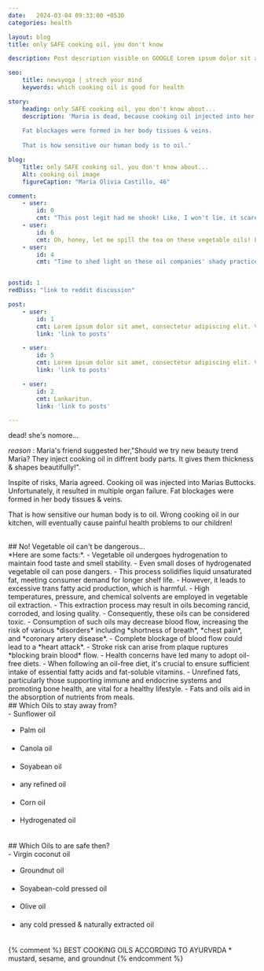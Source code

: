 ```yaml
---
date:   2024-03-04 09:33:00 +0530
categories: health

layout: blog
title: only SAFE cooking oil, you don't know

description: Post description visible on GOOGLE Lorem ipsum dolor sit amet, consectetur adipiscing elit. Vestibulum in nisl ac lorem pellentesque congue. Etiam laoreet justo eu velit blandit facilisis. Maecenas nec nisl venenatis, fringilla justo vel, luctus felis. Etiam id libero rutrum metus aliquet venenatis. Suspendisse vitae ex.

seo:
    title: newsyoga | strech your mind
    keywords: which cooking oil is good for health

story:
    heading: only SAFE cooking oil, you don't know about...
    description: 'Maria is dead, because cooking oil injected into her body, resulted in multiple organ failure. 
    
    Fat blockages were formed in her body tissues & veins.
    
    That is how sensitive our human body is to oil.'

blog:
    Title: only SAFE cooking oil, you don't know about...
    Alt: cooking oil image
    figureCaption: "Maria Olivia Castillo, 46"

comment:
    - user:
        id: 0
        cmt: "This post legit had me shook! Like, I won't lie, it scared the shit out of me!!! 😱😱😱 #FreakingOut #ScaredToTheCore"
    - user:
        id: 6
        cmt: Oh, honey, let me spill the tea on these vegetable oils! Like, I totally get it, some people are all about that healthy lifestyle, but girl, have you heard about the dangers of vegetable oils? <br>They're like, sneaky little devils hiding in our food, messing with our arteries and stuff. Like, no thanks, I'd rather keep my heart in one piece, you know? It's all about that avocado oil or coconut oil life, sweetie. Stay fabulous and stay away from those veggie oils, hun!
    - user:
        id: 4
        cmt: "Time to shed light on these oil companies' shady practices! It's about time they faced the consequences for putting our health at risk. Let's raise awareness and make healthier choices for ourselves and our planet! 💪 #TakeDownBigVegetableOil"


postid: 1
redDiss: "link to reddit discussion"

post:
    - user:
        id: 1
        cmt: Lorem ipsum dolor sit amet, consectetur adipiscing elit. Vestibulum in nisl ac lorem pellentesque congue.
        link: 'link to posts'

    - user:
        id: 5
        cmt: Lorem ipsum dolor sit amet, consectetur adipiscing elit. Vestibulum in nisl ac lorem pellentesque congue.
        link: 'link to posts'

    - user:
        id: 2
        cmt: Lankaritun.
        link: 'link to posts'

---
```

dead! she's nomore...

*reason* : Maria's friend suggested her,"Should we try new beauty trend Maria? They inject cooking oil in diffrent body parts. It gives them thickness & shapes beautifully!".

Inspite of risks, Maria agreed.
Cooking oil was injected into Marias Buttocks.
Unfortunately, it resulted in multiple organ failure. Fat blockages were formed in her body tissues & veins.

That is how sensitive our human body is to oil. Wrong cooking oil in our kitchen, will eventually cause painful health problems to our children!

<br>
## No! Vegetable oil can't be dangerous...
<br>
*Here are some facts:*. 
<style>
    li {
        line-height: 1.618;
    }
</style>
- Vegetable oil undergoes hydrogenation to maintain food taste and smell stability.
- Even small doses of hydrogenated vegetable oil can pose dangers.
- This process solidifies liquid unsaturated fat, meeting consumer demand for longer shelf life.
- However, it leads to excessive trans fatty acid production, which is harmful.
- High temperatures, pressure, and chemical solvents are employed in vegetable oil extraction.
- This extraction process may result in oils becoming rancid, corroded, and losing quality.
- Consequently, these oils can be considered toxic.
- Consumption of such oils may decrease blood flow, increasing the risk of various *disorders* including *shortness of breath*, *chest pain*, and *coronary artery disease*.
- Complete blockage of blood flow could lead to a *heart attack*.
- Stroke risk can arise from plaque ruptures *blocking brain blood* flow.
- Health concerns have led many to adopt oil-free diets.
- When following an oil-free diet, it's crucial to ensure sufficient intake of essential fatty acids and fat-soluble vitamins.
- Unrefined fats, particularly those supporting immune and endocrine systems and promoting bone health, are vital for a healthy lifestyle.
- Fats and oils aid in the absorption of nutrients from meals.

<br>
## Which Oils to stay away from?
<br>
- Sunflower oil

- Palm oil

- Canola oil

- Soyabean oil

- any refined oil

- Corn oil

- Hydrogenated oil

<br>
## Which Oils to are safe then?
<br>
- Virgin coconut oil

- Groundnut oil

- Soyabean-cold pressed oil

- Olive oil

- any cold pressed & naturally extracted oil

<br>
{% comment %}
    BEST COOKING OILS ACCORDING TO AYURVRDA
        * mustard, sesame, and groundnut
{% endcomment %}